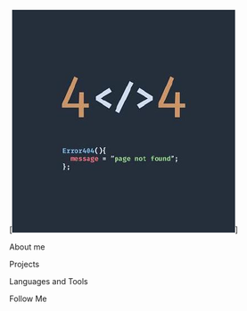 [![Header](https://github.com/omgpiu/omgpiu/blob/main/assets/avatar.jpg)]

About me

Projects

Languages and Tools

Follow Me





